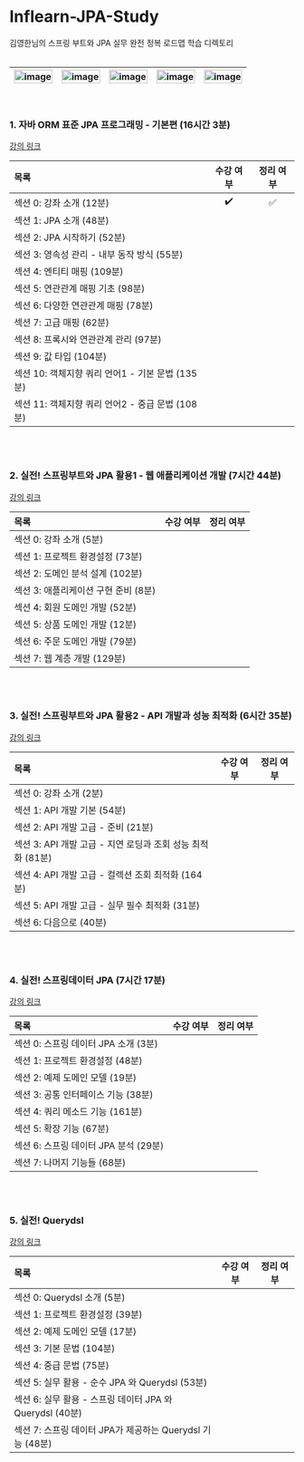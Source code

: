 # Inflearn-JPA-Study
김영한님의 스프링 부트와 JPA 실무 완전 정복 로드맵 학습  디렉토리
</br>
</br>

|<img width="100%" alt="image" src="https://user-images.githubusercontent.com/83942393/223091119-8adff22c-87f4-442f-b729-d4035b9b7921.png">|<img width="100%" alt="image" src="https://user-images.githubusercontent.com/83942393/223091165-c8bf5f45-5a2e-4431-8c86-46cd220ce110.png">|<img width="100%" alt="image" src="https://user-images.githubusercontent.com/83942393/223091200-cb9032b2-c906-40f4-8646-8b48d4555e26.png">|<img width="100%" alt="image" src="https://user-images.githubusercontent.com/83942393/223091290-69294365-105b-42e8-bb02-7a29d5574072.png">|<img width="100%" alt="image" src="https://user-images.githubusercontent.com/83942393/223091320-7c0b860c-8a12-4d0b-9072-a178fb5df760.png">|
|:-----:|:-----:|:-----:|:-----:|:-----:|
</br>

### 1. 자바 ORM 표준 JPA 프로그래밍 - 기본편 (16시간 3분)
[강의 링크](https://www.inflearn.com/course/ORM-JPA-Basic/dashboard) 
</br>

| 목록 | 수강 여부 | 정리 여부 |
|:-----|:-----:|:-----:|
| 섹션 0: 강좌 소개 (12분) | ✔️ | ✅ |
| 섹션 1: JPA 소개 (48분) |  |   |
| 섹션 2: JPA 시작하기 (52분) |  |  |
| 섹션 3: 영속성 관리 - 내부 동작 방식 (55분) |  |  |
| 섹션 4: 엔티티 매핑 (109분) |  |  |
| 섹션 5: 연관관계 매핑 기초 (98분) |  |  |
| 섹션 6: 다양한 연관관계 매핑 (78분) |  |  |
| 섹션 7: 고급 매핑 (62분) |  |  |
| 섹션 8: 프록시와 연관관계 관리 (97분) |  |  |
| 섹션 9: 값 타입 (104분) |  |  |
| 섹션 10: 객체지향 쿼리 언어1 - 기본 문법 (135분) |  |  |
| 섹션 11: 객체지향 쿼리 언어2 - 중급 문법 (108분) |  |  |
</br>
</br>

### 2. 실전! 스프링부트와 JPA 활용1 - 웹 애플리케이션 개발 (7시간 44분)
[강의 링크](https://www.inflearn.com/course/%EC%8A%A4%ED%94%84%EB%A7%81%EB%B6%80%ED%8A%B8-JPA-%ED%99%9C%EC%9A%A9-1/dashboard) 
</br>

| 목록 | 수강 여부 | 정리 여부 |
|:-----|:-----:|:-----:|
| 섹션 0: 강좌 소개 (5분) |  |  |
| 섹션 1: 프로젝트 환경설정 (73분) |  |   |
| 섹션 2: 도메인 분석 설계 (102분) |  |  |
| 섹션 3: 애플리케이션 구현 준비 (8분) |  |  |
| 섹션 4: 회원 도메인 개발 (52분) |  |  |
| 섹션 5: 상품 도메인 개발 (12분) |  |  |
| 섹션 6: 주문 도메인 개발 (79분) |  |  |
| 섹션 7: 웹 계층 개발 (129분) |  |  |
</br>
</br>

### 3. 실전! 스프링부트와 JPA 활용2 - API 개발과 성능 최적화 (6시간 35분)
[강의 링크](https://www.inflearn.com/course/%EC%8A%A4%ED%94%84%EB%A7%81%EB%B6%80%ED%8A%B8-JPA-API%EA%B0%9C%EB%B0%9C-%EC%84%B1%EB%8A%A5%EC%B5%9C%EC%A0%81%ED%99%94/dashboard)
</br>

| 목록 | 수강 여부 | 정리 여부 |
|:-----|:-----:|:-----:|
| 섹션 0: 강좌 소개 (2분) |  |  |
| 섹션 1: API 개발 기본 (54분) |  |   |
| 섹션 2: API 개발 고급 - 준비 (21분) |  |  |
| 섹션 3: API 개발 고급 - 지연 로딩과 조회 성능 최적화 (81분) |  |  |
| 섹션 4: API 개발 고급 - 컬렉션 조회 최적화 (164분) |  |  |
| 섹션 5: API 개발 고급 - 실무 필수 최적화 (31분) |  |  |
| 섹션 6: 다음으로 (40분) |  |  |
</br>
</br>

### 4. 실전! 스프링데이터 JPA (7시간 17분)
[강의 링크](https://www.inflearn.com/course/%EC%8A%A4%ED%94%84%EB%A7%81-%EB%8D%B0%EC%9D%B4%ED%84%B0-JPA-%EC%8B%A4%EC%A0%84/dashboard)
</br>

| 목록 | 수강 여부 | 정리 여부 |
|:-----|:-----:|:-----:|
| 섹션 0: 스프링 데이터 JPA 소개 (3분) |  |  |
| 섹션 1: 프로젝트 환경설정 (48분) |  |   |
| 섹션 2: 예제 도메인 모델 (19분) |  |  |
| 섹션 3: 공통 인터페이스 기능 (38분) |  |  |
| 섹션 4: 쿼리 메소드 기능 (161분) |  |  |
| 섹션 5: 확장 기능 (67분) |  |  |
| 섹션 6: 스프링 데이터 JPA 분석 (29분) |  |  |
| 섹션 7: 나머지 기능들 (68분) |  |  |
</br>
</br>

### 5. 실전! Querydsl
[강의 링크](https://www.inflearn.com/course/querydsl-%EC%8B%A4%EC%A0%84/dashboard)
</br>

| 목록 | 수강 여부 | 정리 여부 |
|:-----|:-----:|:-----:|
| 섹션 0: Querydsl 소개 (5분) |  |  |
| 섹션 1: 프로젝트 환경설정 (39분) |  |   |
| 섹션 2: 예제 도메인 모델 (17분) |  |  |
| 섹션 3: 기본 문법 (104분) |  |  |
| 섹션 4: 중급 문법 (75분) |  |  |
| 섹션 5: 실무 활용 - 순수 JPA 와 Querydsl (53분) |  |  |
| 섹션 6: 실무 활용 - 스프링 데이터 JPA 와 Querydsl (40분) |  |  |
| 섹션 7: 스프링 데이터 JPA가 제공하는 Querydsl 기능 (48분) |  |  |
</br>
</br>
